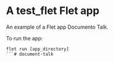 # A test_flet Flet app

An example of a Flet app Documento Talk.

To run the app:

```
flet run [app_directory]
```# document-talk

